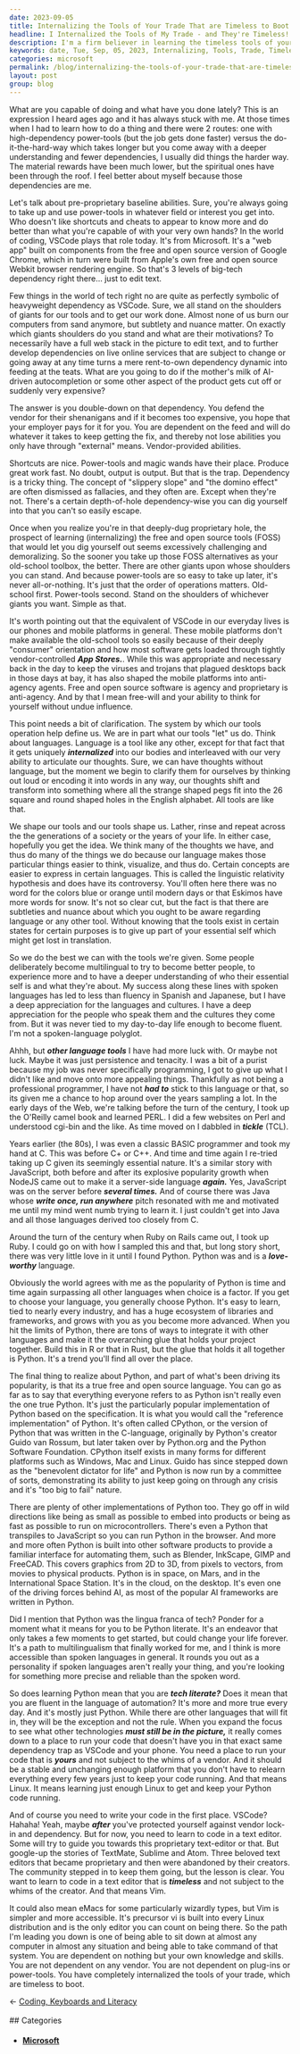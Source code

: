 ```yaml
---
date: 2023-09-05
title: Internalizing the Tools of Your Trade That are Timeless to Boot
headline: I Internalized the Tools of My Trade - and They're Timeless!
description: I'm a firm believer in learning the timeless tools of your trade, rather than relying on high-dependency power-tools. My journey through coding languages has led me to appreciate the advantages of Python, which is now the lingua franca of tech. I've also come to understand the importance of learning to code in a text editor, like Vim, that is not subject to the whims of its creator. Empower yourself by internalizing the tools of your trade that are timeless to boot.
keywords: date, Tue, Sep, 05, 2023, Internalizing, Tools, Trade, Timeless, Boot, Capable, Lately, Expression, High-Dependency, Power-Tools, Do-It-The-Hard-Way, Material, Rewards, Spiritual, Pre-Proprietary, Baseline, Abilities, Shortcuts, Cheats, VSCode, Microsoft, Web App, Chrome, Apple, Webkit, Browser, Rendering, Engine, Giants, Mot
categories: microsoft
permalink: /blog/internalizing-the-tools-of-your-trade-that-are-timeless-to-boot/
layout: post
group: blog
---
```



What are you capable of doing and what have you done lately? This is an
expression I heard ages ago and it has always stuck with me. At those times
when I had to learn how to do a thing and there were 2 routes: one with
high-dependency power-tools (but the job gets done faster) versus the
do-it-the-hard-way which takes longer but you come away with a deeper
understanding and fewer dependencies, I usually did things the harder way. The
material rewards have been much lower, but the spiritual ones have been through
the roof. I feel better about myself because those dependencies are me.

Let's talk about pre-proprietary baseline abilities. Sure, you're always going
to take up and use power-tools in whatever field or interest you get into. Who
doesn't like shortcuts and cheats to appear to know more and do better than
what you're capable of with your very own hands? In the world of coding, VSCode
plays that role today. It's from Microsoft. It's a "web app" built on
components from the free and open source version of Google Chrome, which in
turn were built from Apple's own free and open source Webkit browser rendering
engine. So that's 3 levels of big-tech dependency right there... just to edit
text.

Few things in the world of tech right no are quite as perfectly symbolic of
heavyweight dependency as VSCode. Sure, we all stand on the shoulders of giants
for our tools and to get our work done. Almost none of us burn our computers
from sand anymore, but subtlety and nuance matter. On exactly which giants
shoulders do you stand and what are their motivations? To necessarily have a
full web stack in the picture to edit text, and to further develop dependencies
on live online services that are subject to change or going away at any time
turns a mere rent-to-own dependency dynamic into feeding at the teats. What are
you going to do if the mother's milk of AI-driven autocompletion or some other
aspect of the product gets cut off or suddenly very expensive?

The answer is you double-down on that dependency. You defend the vendor for
their shenanigans and if it becomes too expensive, you hope that your employer
pays for it for you. You are dependent on the feed and will do whatever it
takes to keep getting the fix, and thereby not lose abilities you only have
through "external" means. Vendor-provided abilities.

Shortcuts are nice. Power-tools and magic wands have their place. Produce great
work fast. No doubt, output is output. But that is the trap. Dependency is a
tricky thing. The concept of "slippery slope" and "the domino effect" are often
dismissed as fallacies, and they often are. Except when they're not. There's a
certain depth-of-hole dependency-wise you can dig yourself into that you can't
so easily escape. 

Once when you realize you're in that deeply-dug proprietary hole, the prospect
of learning (internalizing) the free and open source tools (FOSS) that would
let you dig yourself out seems excessively challenging and demoralizing. So the
sooner you take up those FOSS alternatives as your old-school toolbox, the
better. There are other giants upon whose shoulders you can stand. And because
power-tools are so easy to take up later, it's never all-or-nothing. It's just
that the order of operations matters. Old-school first. Power-tools second.
Stand on the shoulders of whichever giants you want. Simple as that.

It's worth pointing out that the equivalent of VSCode in our everyday lives is
our phones and mobile platforms in general. These mobile platforms don't make
available the old-school tools so easily because of their deeply "consumer"
orientation and how most software gets loaded through tightly vendor-controlled
***App Stores.***. While this was appropriate and necessary back in the day to
keep the viruses and trojans that plagued desktops back in those days at bay,
it has also shaped the mobile platforms into anti-agency agents. Free and open
source software is agency and proprietary is anti-agency. And by that I mean
free-will and your ability to think for yourself without undue influence.

This point needs a bit of clarification. The system by which our tools
operation help define us. We are in part what our tools "let" us do. Think
about languages. Language is a tool like any other, except for that fact that
it gets uniquely ***internalized*** into our bodies and interleaved with our
very ability to articulate our thoughts. Sure, we can have thoughts without
language, but the moment we begin to clarify them for ourselves by thinking out
loud or encoding it into words in any way, our thoughts shift and transform
into something where all the strange shaped pegs fit into the 26 square and
round shaped holes in the English alphabet. All tools are like that.

We shape our tools and our tools shape us. Lather, rinse and repeat across the
the generations of a society or the years of your life. In either case,
hopefully you get the idea. We think many of the thoughts we have, and thus do
many of the things we do because our language makes those particular things
easier to think, visualize, and thus do. Certain concepts are easier to express
in certain languages. This is called the linguistic relativity hypothesis and
does have its controversy. You'll often here there was no word for the colors
blue or orange until modern days or that Eskimos have more words for snow. It's
not so clear cut, but the fact is that there are subtleties and nuance about
which you ought to be aware regarding language or any other tool. Without
knowing that the tools exist in certain states for certain purposes is to give
up part of your essential self which might get lost in translation.

So we do the best we can with the tools we're given. Some people deliberately
become multilingual to try to become better people, to experience more and to
have a deeper understanding of who their essential self is and what they're
about. My success along these lines with spoken languages has led to less than
fluency in Spanish and Japanese, but I have a deep appreciation for the
languages and cultures. I have a deep appreciation for the people who speak
them and the cultures they come from. But it was never tied to my day-to-day
life enough to become fluent. I'm not a spoken-language polyglot.

Ahhh, but ***other language tools*** I have had more luck with. Or maybe not
luck. Maybe it was just persistence and tenacity. I was a bit of a purist
because my job was never specifically programming, I got to give up what I
didn't like and move onto more appealing things. Thankfully as not being a
professional programmer, I have not ***had to*** stick to this language or
that, so its given me a chance to hop around over the years sampling a lot. In
the early days of the Web, we're talking before the turn of the century, I took
up the O'Reilly camel book and learned PERL. I did a few websites on Perl and
understood cgi-bin and the like. As time moved on I dabbled in ***tickle***
(TCL). 

Years earlier (the 80s), I was even a classic BASIC programmer and took my hand
at C. This was before C+ or C++. And time and time again I re-tried taking up C
given its seemingly essential nature. It's a similar story with JavaScript,
both before and after its explosive popularity growth when NodeJS came out to
make it a server-side language ***again.*** Yes, JavaScript was on the server
before ***several times.*** And of course there was Java whose ***write once,
run anywhere*** pitch resonated with me and motivated me until my mind went
numb trying to learn it. I just couldn't get into Java and all those languages
derived too closely from C.

Around the turn of the century when Ruby on Rails came out, I took up Ruby. I
could go on with how I sampled this and that, but long story short, there was
very little love in it until I found Python. Python was and is a
***love-worthy*** language.

Obviously the world agrees with me as the popularity of Python is time and time
again surpassing all other languages when choice is a factor. If you get to
choose your language, you generally choose Python. It's easy to learn, tied to
nearly every industry, and has a huge ecosystem of libraries and frameworks,
and grows with you as you become more advanced. When you hit the limits of
Python, there are tons of ways to integrate it with other languages and make it
the overarching glue that holds your project together. Build this in R or that
in Rust, but the glue that holds it all together is Python. It's a trend you'll
find all over the place.

The final thing to realize about Python, and part of what's been driving its
popularity, is that its a true free and open source language. You can go as far
as to say that everything everyone refers to as Python isn't really even the
one true Python. It's just the particularly popular implementation of Python
based on the specification. It is what you would call the "reference
implementation" of Python. It's often called CPython, or the version of Python
that was written in the C-language, originally by Python's creator Guido van
Rossum, but later taken over by Python.org and the Python Software Foundation.
CPython itself exists in many forms for different platforms such as Windows,
Mac and Linux. Guido has since stepped down as the "benevolent dictator for
life" and Python is now run by a committee of sorts, demonstrating its ability
to just keep going on through any crisis and it's "too big to fail" nature.

There are plenty of other implementations of Python too. They go off in wild
directions like being as small as possible to embed into products or being as
fast as possible to run on microcontrollers. There's even a Python that
transpiles to JavaScript so you can run Python in the browser. And more and
more often Python is built into other software products to provide a familiar
interface for automating them, such as Blender, InkScape, GIMP and FreeCAD.
This covers graphics from 2D to 3D, from pixels to vectors, from movies to
physical products. Python is in space, on Mars, and in the International Space
Station. It's in the cloud, on the desktop. It's even one of the driving forces
behind AI, as most of the popular AI frameworks are written in Python. 

Did I mention that Python was the lingua franca of tech? Ponder for a moment
what it means for you to be Python literate. It's an endeavor that only takes a
few moments to get started, but could change your life forever. It's a path to
multilingualism that finally worked for me, and I think is more accessible than
spoken languages in general. It rounds you out as a personality if spoken
languages aren't really your thing, and you're looking for something more
precise and reliable than the spoken word.

So does learning Python mean that you are ***tech literate?*** Does it mean
that you are fluent in the language of automation? It's more and more true
every day. And it's mostly just Python. While there are other languages that
will fit in, they will be the exception and not the rule. When you expand the
focus to see what other technologies ***must still be in the picture,*** it
really comes down to a place to run your code that doesn't have you in that
exact same dependency trap as VSCode and your phone. You need a place to run
your code that is ***yours*** and not subject to the whims of a vendor. And it
should be a stable and unchanging enough platform that you don't have to
relearn everything every few years just to keep your code running. And that
means Linux. It means learning just enough Linux to get and keep your Python
code running.

And of course you need to write your code in the first place. VSCode? Hahaha!
Yeah, maybe ***after*** you've protected yourself against vendor lock-in and
dependency. But for now, you need to learn to code in a text editor. Some will
try to guide you towards this proprietary text-editor or that. But google-up
the stories of TextMate, Sublime and Atom. Three beloved text editors that
became proprietary and then were abandoned by their creators. The community
stepped in to keep them going, but the lesson is clear. You want to learn to
code in a text editor that is ***timeless*** and not subject to the whims of
the creator. And that means Vim.

It could also mean eMacs for some particularly wizardly types, but Vim is
simpler and more accessible. It's precursor vi is built into every Linux
distribution and is the only editor you can count on being there. So the path
I'm leading you down is one of being able to sit down at almost any computer
in almost any situation and being able to take command of that system. You are
dependent on nothing but your own knowledge and skills. You are not dependent
on any vendor. You are not dependent on plug-ins or power-tools. You have
completely internalized the tools of your trade, which are timeless to boot.











<div class="arrow-links"><div class="post-nav-prev"><span class="arrow">&larr;&nbsp;</span><a href="/blog/coding-keyboards-and-literacy/">Coding, Keyboards and Literacy</a></div> &nbsp; <div class="post-nav-next"><a href=""></a></div></div>
## Categories

<ul>
<li><h4><a href='/microsoft/'>Microsoft</a></h4></li></ul>